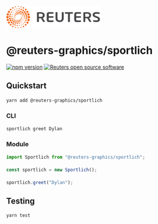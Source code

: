 ![](badge.svg)

# @reuters-graphics/sportlich

[![npm version](https://badge.fury.io/js/%40reuters-graphics%2Fsportlich.svg)](https://badge.fury.io/js/%40reuters-graphics%2Fsportlich) [![Reuters open source software](https://badgen.net/badge/Reuters/open%20source/?color=ff8000)](https://github.com/reuters-graphics/)

## Quickstart

```bash
yarn add @reuters-graphics/sportlich
```

### CLI

```bash
sportlich greet Dylan
```

### Module

```javascript
import Sportlich from "@reuters-graphics/sportlich";

const sportlich = new Sportlich();

sportlich.greet("Dylan");
```

## Testing

```bash
yarn test
```
